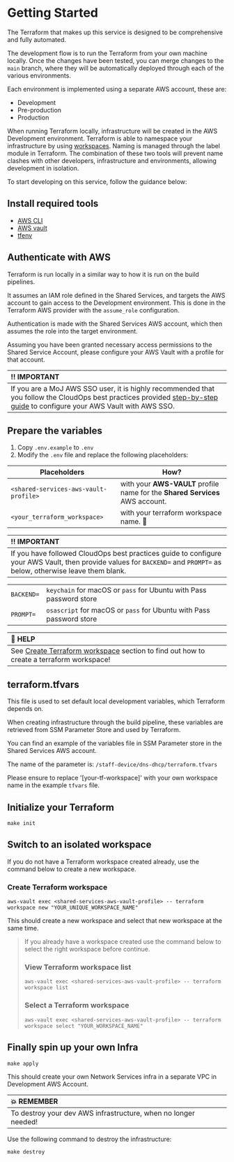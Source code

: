 # Getting Started

The Terraform that makes up this service is designed to be comprehensive and fully automated.

The development flow is to run the Terraform from your own machine locally.
 Once the changes have been tested, you can merge changes to the `main` branch,
 where they will be automatically deployed through each of the various environments.

Each environment is implemented using a separate AWS account, these are:

- Development
- Pre-production
- Production

When running Terraform locally, infrastructure will be created in the AWS Development environment.
 Terraform is able to namespace your infrastructure by using
 [workspaces](https://www.terraform.io/docs/state/workspaces.html).
 Naming is managed through the label module in Terraform.
 The combination of these two tools will prevent name clashes with other developers,
 infrastructure and environments, allowing development in isolation.

To start developing on this service, follow the guidance below:

## Install required tools

- [AWS CLI](https://aws.amazon.com/cli/)
- [AWS vault](https://github.com/99designs/aws-vault#installing)
- [tfenv](https://github.com/tfutils/tfenv)

## Authenticate with AWS

Terraform is run locally in a similar way to how it is run on the build pipelines.

It assumes an IAM role defined in the Shared Services, and targets the AWS account to gain access to the Development environment.
 This is done in the Terraform AWS provider with the `assume_role` configuration.

Authentication is made with the Shared Services AWS account, which then assumes the role into the target environment.  

Assuming you have been granted necessary access permissions to the Shared Service Account, please configure your AWS Vault with a profile for that account.  

| :bangbang: IMPORTANT |  
|:-----|  
| If you are a MoJ AWS SSO user, it is highly recommended that you follow the CloudOps best practices provided [step-by-step guide](https://ministryofjustice.github.io/cloud-operations/documentation/team-guide/best-practices/use-aws-sso.html#re-configure-aws-vault) to configure your AWS Vault with AWS SSO. |  

## Prepare the variables  

1. Copy `.env.example` to `.env`
1. Modify the `.env` file and replace the following placeholders:  

| Placeholders | How? |
| --- | --- |
| `<shared-services-aws-vault-profile>` | with your **AWS-VAULT** profile name for the **Shared Services** AWS account. |
| `<your_terraform_workspace>` | with your terraform workspace name. :bell: |  

| :bangbang: IMPORTANT |  
|:-----|  
| If you have followed CloudOps best practices guide to configure your AWS Vault, then provide values for `BACKEND=` and `PROMPT=` as below, otherwise leave them blank. |  

|  |  |
| ---  |  ---  |  
|  `BACKEND=`  |  `keychain` for macOS or `pass` for Ubuntu with Pass password store  |  
|  `PROMPT=`  |  `osascript` for macOS or `pass` for Ubuntu with Pass password store |  

| :bell: HELP |  
|:-----|  
| See [Create Terraform workspace](#create-terraform-workspace) section to find out how to create a terraform workspace! |  

## terraform.tfvars

This file is used to set default local development variables, which Terraform depends on.

When creating infrastructure through the build pipeline, these variables are retrieved from SSM Parameter Store and used by Terraform.

You can find an example of the variables file in SSM Parameter store in the Shared Services AWS account.

The name of the parameter is: `/staff-device/dns-dhcp/terraform.tfvars`

Please ensure to replace '[your-tf-workspace]' with your own workspace name in the example `tfvars` file.

## Initialize your Terraform

```shell
make init
```

## Switch to an isolated workspace

If you do not have a Terraform workspace created already, use the command below to create a new workspace.

### Create Terraform workspace  

```shell
aws-vault exec <shared-services-aws-vault-profile> -- terraform workspace new "YOUR_UNIQUE_WORKSPACE_NAME"
```  

This should create a new workspace and select that new workspace at the same time.

>If you already have a workspace created use the command below to select the right workspace before continue.
>
>### View Terraform workspace list
>
>```shell
>aws-vault exec <shared-services-aws-vault-profile> -- terraform workspace list
>```
>
>### Select a Terraform workspace
>
>```shell
>aws-vault exec <shared-services-aws-vault-profile> -- terraform workspace select "YOUR_WORKSPACE_NAME"
>```

## Finally spin up your own Infra

```shell
make apply
```  

This should create your own Network Services infra in a separate VPC in Development AWS Account.

| :boom: REMEMBER |
|:-----|
| To destroy your dev AWS infrastructure, when no longer needed! |  

Use the following command to destroy the infrastructure:  

```shell
make destroy
```  
